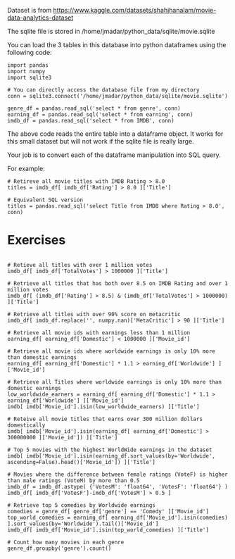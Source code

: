 Dataset is from https://www.kaggle.com/datasets/shahjhanalam/movie-data-analytics-dataset

The sqlite file is stored in /home/jmadar/python_data/sqlite/movie.sqlite

You can load the 3 tables in this database into python dataframes using the
following code:

```
import pandas
import numpy
import sqlite3

# You can directly access the database file from my directory
conn = sqlite3.connect('/home/jmadar/python_data/sqlite/movie.sqlite')

genre_df = pandas.read_sql('select * from genre', conn)
earning_df = pandas.read_sql('select * from earning', conn)
imdb_df = pandas.read_sql('select * from IMDB', conn)
```

The above code reads the entire table into a dataframe object.  It works for
this small dataset but will not work if the sqlite file is really large.

Your job is to convert each of the dataframe manipulation into SQL query.

For example:

```
# Retireve all movie titles with IMDB Rating > 8.0
titles = imdb_df[ imdb_df['Rating'] > 8.0 ]['Title']

# Equivalent SQL version
titles = pandas.read_sql('select Title from IMDB where Rating > 8.0', conn)
```

# Exercises
```

# Retieve all titles with over 1 million votes
imdb_df[ imdb_df['TotalVotes'] > 1000000 ]['Title']

# Retrieve all titles that has both over 8.5 on IMDB Rating and over 1 million votes
imdb_df[ (imdb_df['Rating'] > 8.5) & (imdb_df['TotalVotes'] > 1000000) ]['Title']

# Retrieve all titles with over 90% score on metacritic
imdb_df[ imdb_df.replace('', numpy.nan)['MetaCritic'] > 90 ]['Title']

# Retrieve all movie ids with earnings less than 1 million
earning_df[ earning_df['Domestic'] < 1000000 ]['Movie_id']

# Retrieve all movie ids where worldwide earnings is only 10% more than domestic earnings
earning_df[ earning_df['Domestic'] * 1.1 > earning_df['Worldwide'] ]['Movie_id']

# Retrieve all Titles where worldwide earnings is only 10% more than domestic earnings
low_worldwide_earners = earning_df[ earning_df['Domestic'] * 1.1 > earning_df['Worldwide'] ]['Movie_id']
imdb[ imdb['Movie_id'].isin(low_worldwide_earners) ]['Title']

# Reteive all movie titles that earns over 300 million dollars domestically
imdb[ imdb['Movie_id'].isin(earning_df[ earning_df['Domestic'] > 300000000 ]['Movie_id']) ]['Title']

# Top 5 movies with the highest WorldWide earnings in the dataset
imdb[ imdb['Movie_id'].isin(earning_df.sort_values(by='Worldwide', ascending=False).head()['Movie_id']) ]['Title']

# Movies where the difference between female ratings (VoteF) is higher than male ratings (VoteM) by more than 0.5
imdb_df = imdb_df.astype( {'VotesM': 'float64', 'VotesF': 'float64'} )
imdb_df[ imdb_df['VotesF']-imdb_df['VotesM'] > 0.5 ]

# Retrieve top 5 comedies by Worldwide earnings
comedies = genre_df[ genre_df['genre'] == 'Comedy' ]['Movie_id']
top_world_comedies = earning_df[ earning_df['Movie_id'].isin(comedies) ].sort_values(by='Worldwide').tail()['Movie_id']
imdb_df[ imdb_df['Movie_id'].isin(top_world_comedies) ]['Title']

# Count how many movies in each genre
genre_df.groupby('genre').count()

```


